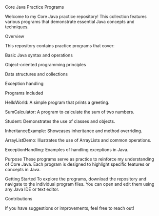 Core Java Practice Programs

Welcome to my Core Java practice repository! This collection features various programs that demonstrate essential Java concepts and techniques.


Overview

This repository contains practice programs that cover:


Basic Java syntax and operations

Object-oriented programming principles

Data structures and collections

Exception handling

Programs Included

HelloWorld: A simple program that prints a greeting.

SumCalculator: A program to calculate the sum of two numbers.

Student: Demonstrates the use of classes and objects.

InheritanceExample: Showcases inheritance and method overriding.

ArrayListDemo: Illustrates the use of ArrayLists and common operations.

ExceptionHandling: Examples of handling exceptions in Java.

Purpose
These programs serve as practice to reinforce my understanding of Core Java. Each program is designed to highlight specific features or concepts in Java.


Getting Started
To explore the programs, download the repository and navigate to the individual program files. You can open and edit them using any Java IDE or text editor.


Contributions

If you have suggestions or improvements, feel free to reach out!
